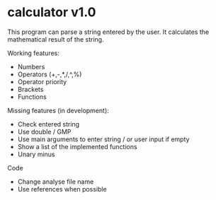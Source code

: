# calculator v1.0

This program can parse a string entered by the user. It calculates the mathematical result of the string.

Working features:
- Numbers
- Operators (+,-,*,/,^,%)
- Operator priority
- Brackets
- Functions

Missing features (in development):
- Check entered string
- Use double / GMP
- Use main arguments to enter string / or user input if empty
- Show a list of the implemented functions
- Unary minus

Code
- Change analyse file name
- Use references when possible
